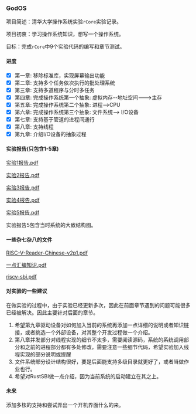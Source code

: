 ### GodOS

项目简述：清华大学操作系统实验`rCore`实验记录。

项目初衷：学习操作系统知识，想写一个操作系统。

目标：完成`rCore`中9个实验代码的编写和章节测试。

#### 进度

+ [x] 第一章: 移除标准库，实现屏幕输出功能
+ [x] 第二章: 支持多个任务依次执行的批处理系统
+ [x] 第三章: 支持多道程序与分时多任务
+ [x] 第四章: 完成操作系统第一个抽象: 虚拟内存--地址空间--->主存
+ [x] 第五章: 完成操作系统第二个抽象: 进程-->CPU
+ [x] 第六章: 完成操作系统第三个抽象: 文件系统--> I/O设备
+ [x] 第七章: 支持基于管道的进程间通行
+ [x] 第八章: 支持线程
+ [x] 第九章: 介绍I/O设备的抽象过程

#### 实验报告(只包含1-5章)

 [实验1报告.pdf](doc\实验1报告.pdf) 

 [实验2报告.pdf](doc\实验2报告.pdf) 

 [实验3报告.pdf](doc\实验3报告.pdf) 

 [实验4报告.pdf](doc\实验4报告.pdf) 

 [实验5报告.pdf](doc\实验5报告.pdf) 

实验报告5包含当时系统的大致结构图。

#### 一些杂七杂八的文件

 [RISC-V-Reader-Chinese-v2p1.pdf](doc\RISC-V-Reader-Chinese-v2p1.pdf) 

 [一点汇编知识.pdf](doc\一点汇编知识.pdf) 

 [riscv-sbi.pdf](doc\riscv-sbi.pdf) 

#### 对实验的一些建议

在做实验的过程中，由于实验已经更新多次，因此在前面章节遇到的问题可能很多已经被解决。因此主要针对后面的章节。

1. 希望第九章驱动设备对如何加入当前的系统再添加一点详细的说明或者知识链接，或者挑选一个外部设备，对其整个开发过程做一个介绍。
2. 第八章并发部分对线程实现的细节不太多，需要阅读源码，系统的系统调用部分和之前的进程部分都有多处修改，需要注意一些细节代码，希望实验加入线程实现的部分说明或提醒
3. 文件系统部分设计结构很好，要是后面能支持多级目录就更好了，或者当做作业也行。
4. 希望对RustSBI做一点介绍，因为当前系统的启动建立在其之上。

#### 未来

添加多核的支持和尝试弄出一个开机界面什么的来。
